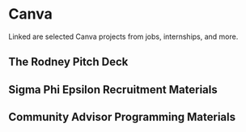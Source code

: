 # Canva
Linked are selected Canva projects from jobs, internships, and more.

## The Rodney Pitch Deck

## Sigma Phi Epsilon Recruitment Materials

## Community Advisor Programming Materials
